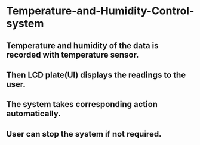# Temperature-and-Humidity-Control-system
## Temperature and humidity of the data is recorded with temperature sensor.
## Then LCD plate(UI) displays the readings to the user.
## The system takes corresponding action automatically.
## User can stop the system if not required.
